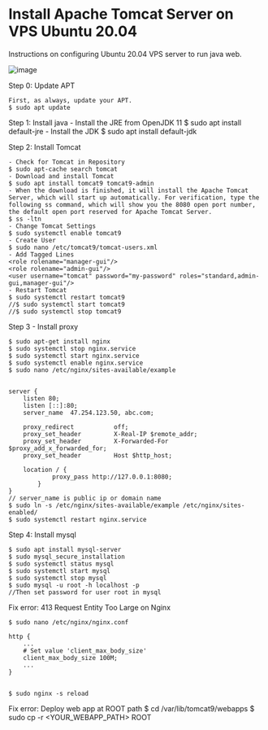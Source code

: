 # Install Apache Tomcat Server on VPS Ubuntu 20.04
Instructions on configuring Ubuntu 20.04 VPS server to run java web.

![image](https://user-images.githubusercontent.com/61933071/116807627-5f5ae500-ab5e-11eb-856d-6be41ed44ae7.png)

Step 0: Update APT

	First, as always, update your APT.
	$ sudo apt update
Step 1: Install java
	- Install the JRE from OpenJDK 11
 	$ sudo apt install default-jre
  	- Install the JDK
   	$ sudo apt install default-jdk

Step 2: Install Tomcat

	- Check for Tomcat in Repository
	$ sudo apt-cache search tomcat
	- Download and install Tomcat
	$ sudo apt install tomcat9 tomcat9-admin
	- When the download is finished, it will install the Apache Tomcat Server, which will start up automatically. For verification, type the following ss command, which will show you the 8080 open port number, the default open port reserved for Apache Tomcat Server.
	$ ss -ltn
	- Change Tomcat Settings
	$ sudo systemctl enable tomcat9
	- Create User
	$ sudo nano /etc/tomcat9/tomcat-users.xml
	- Add Tagged Lines
	<role rolename="manager-gui"/>
	<role rolename="admin-gui"/>
	<user username="tomcat" password="my-password" roles="standard,admin-gui,manager-gui"/>
	- Restart Tomcat
	$ sudo systemctl restart tomcat9
	//$ sudo systemctl start tomcat9
	//$ sudo systemctl stop tomcat9

Step 3 - Install proxy

	$ sudo apt-get install nginx
	$ sudo systemctl stop nginx.service
	$ sudo systemctl start nginx.service
	$ sudo systemctl enable nginx.service
	$ sudo nano /etc/nginx/sites-available/example
	
	
	server {
		listen 80;
		listen [::]:80;
		server_name  47.254.123.50, abc.com;
    
		proxy_redirect           off;
		proxy_set_header         X-Real-IP $remote_addr;
		proxy_set_header         X-Forwarded-For $proxy_add_x_forwarded_for;
		proxy_set_header         Host $http_host;

		location / {
				proxy_pass http://127.0.0.1:8080;
			}
	}
  	// server_name is public ip or domain name
	$ sudo ln -s /etc/nginx/sites-available/example /etc/nginx/sites-enabled/
	$ sudo systemctl restart nginx.service
	
Step 4: Install mysql

	$ sudo apt install mysql-server
	$ sudo mysql_secure_installation
	$ sudo systemctl status mysql
	$ sudo systemctl start mysql
	$ sudo systemctl stop mysql
	$ sudo mysql -u root -h localhost -p
  	//Then set password for user root in mysql



Fix error:  413 Request Entity Too Large on Nginx

	$ sudo nano /etc/nginx/nginx.conf

	http {
	    ...
	    # Set value 'client_max_body_size'
	    client_max_body_size 100M;
	    ...
	}


	$ sudo nginx -s reload

Fix error: Deploy web app at ROOT path
	$ cd /var/lib/tomcat9/webapps
 	$ sudo cp -r <YOUR_WEBAPP_PATH> ROOT

